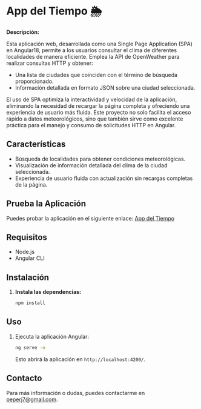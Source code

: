 # App del Tiempo 🌦️

**Descripción:**

Esta aplicación web, desarrollada como una Single Page Application (SPA) en Angular18, permite a los usuarios consultar el clima de diferentes localidades de manera eficiente. Emplea la API de OpenWeather para realizar consultas HTTP y obtener:

- Una lista de ciudades que coinciden con el término de búsqueda proporcionado.
- Información detallada en formato JSON sobre una ciudad seleccionada.

El uso de SPA optimiza la interactividad y velocidad de la aplicación, eliminando la necesidad de recargar la página completa y ofreciendo una experiencia de usuario más fluida. Este proyecto no solo facilita el acceso rápido a datos meteorológicos, sino que también sirve como excelente práctica para el manejo y consumo de solicitudes HTTP en Angular.

## Características

- Búsqueda de localidades para obtener condiciones meteorológicas.
- Visualización de información detallada del clima de la ciudad seleccionada.
- Experiencia de usuario fluida con actualización sin recargas completas de la página.

## Prueba la Aplicación

Puedes probar la aplicación en el siguiente enlace: [App del Tiempo](https://incredible-elf-538705.netlify.app/)

## Requisitos

- Node.js
- Angular CLI

## Instalación

1. **Instala las dependencias:**

    ```bash
    npm install
    ```

## Uso

1. Ejecuta la aplicación Angular:

    ```bash
    ng serve -o
    ```

   Esto abrirá la aplicación en `http://localhost:4200/`.

## Contacto

Para más información o dudas, puedes contactarme en [peperj7@gmail.com](mailto:peperj7@gmail.com).


